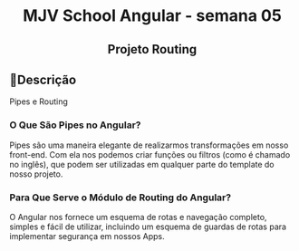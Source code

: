 <h1 align="center">MJV School Angular - semana 05
 </h1>

<h2 align="center">Projeto Routing
 </h2>

## 📝Descrição
Pipes e Routing

### O Que São Pipes no Angular?
Pipes são uma maneira elegante de realizarmos transformações em nosso front-end. Com ela nos podemos criar funções ou filtros (como é chamado no inglês), que podem ser utilizadas em qualquer parte do template do nosso projeto.

### Para Que Serve o Módulo de Routing do Angular?
O Angular nos fornece um esquema de rotas e navegação completo, simples e fácil de utilizar, incluindo um esquema de guardas de rotas para implementar segurança em nossos Apps.
